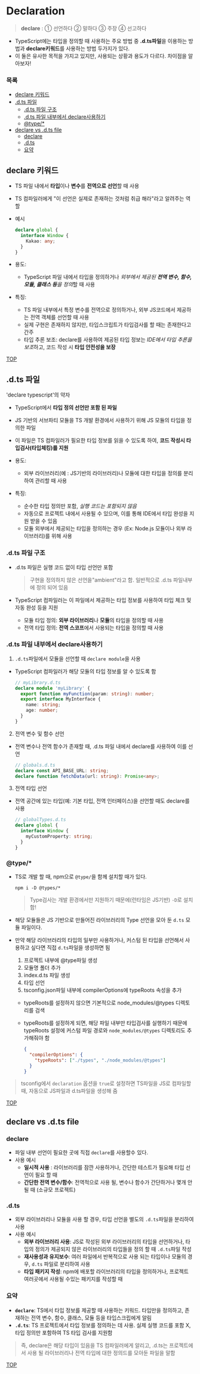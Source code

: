 # Declaration

> **declare** : ① 선언하다 ② 말하다 ③ 주장 ④ 선고하다

- TypeScript에는 타입을 정의할 때 사용하는 주요 방법 중 **.d.ts파일**을 이용하는 방법과 **declare키워드**를 사용하는 방법 두가지가 있다.
- 이 둘은 유사한 목적을 가지고 있지만, 사용되는 상황과 용도가 다르다. 차이점을 알아보자!

### 목록

- [declare 키워드](#declare-키워드)
- [.d.ts 파일](#dts-파일)
  - [.d.ts 파일 구조](#dts-파일-구조)
  - [.d.ts 파일 내부에서 declare사용하기](#dts-파일-내부에서-declare사용하기)
  - [@type/\*](#type)
- [declare vs .d.ts file](#declare-vs-dts-file)
  - [declare](#declare)
  - [.d.ts](#dts)
  - [요약](#요약)

## declare 키워드

- TS 파일 내에서 **타입**이나 **변수**를 **전역으로 선언**할 때 사용
- TS 컴파일러에게 "이 선언은 실제로 존재하는 것처럼 취급 해라"라고 알려주는 역할

- 예시

  ```ts
  declare global {
    interface Window {
      Kakao: any;
    }
  }
  ```

- 용도:
  - TypeScript 파일 내에서 타입을 정의하거나 *외부에서 제공된 **전역 변수, 함수, 모듈, 클래스 등**을 정의*할 때 사용
- 특징:
  - TS 파일 내부에서 특정 변수를 전역으로 정의하거나, 외부 JS코드에서 제공하는 전역 객체를 선언할 때 사용
  - 실제 구현은 존재하지 않지만, 타입스크립트가 타입검사를 할 때는 존재한다고 간주
  - 타입 추론 보조: declare를 사용하여 제공된 타입 정보는 *IDE에서 타입 추론을 보조*하고, 코드 작성 시 **타입 안전성을 보장**

[TOP](#)

## .d.ts 파일

'declare typescript'의 약자

- TypeScript에서 **타입 정의 선언만 포함 된 파일**
- JS 기반의 서브파티 모듈을 TS 개발 환경에서 사용하기 위해 JS 모듈의 타입을 정의한 파일
- 이 파일은 TS 컴파일러가 필요한 타입 정보를 읽을 수 있도록 하여, **코드 작성시 타입검사(타입체킹)를 지원**

- 용도:
  - 외부 라이브러리(예 : JS기반의 라이브러리)나 모듈에 대한 타입을 정의를 분리하여 관리할 때 사용
- 특징:
  - 순수한 타입 정의만 포함, _실행 코드는 포함되지 않음_
  - 자동으로 프로젝트 내에서 사용될 수 있으며, 이를 통해 IDE에서 타입 완성을 지원 받을 수 있음
  - 모듈 외부에서 제공되는 타입을 정의하는 경우 (Ex: Node.js 모듈이나 외부 라이브러리)를 위해 사용

### .d.ts 파일 구조

- .d.ts 파일은 실행 코드 없이 타입 선언만 포함
  > 구현을 정의하지 않은 선언을"ambient"라고 함. 일반적으로 .d.ts 파일내부에 정의 되어 있음
- TypeScript 컴파일러는 이 파일에서 제공하는 타입 정보를 사용하여 타입 체크 및 자동 완성 등을 지원

  - 모듈 타입 정의: **외부 라이브러리**나 **모듈**의 타입을 정의할 때 사용
  - 전역 타입 정의: **전역 스코프**에서 사용되는 타입을 정의할 때 사용

### .d.ts 파일 내부에서 declare사용하기

1. `.d.ts`파일에서 모듈을 선언할 때 `declare module`을 사용

- TypeScript 컴파일러가 해당 모듈의 타입 정보를 알 수 있도록 함

  ```ts
  // myLibrary.d.ts
  declare module 'myLibrary' {
    export function myFunction(param: string): number;
    export interface MyInterface {
      name: string;
      age: number;
    }
  }
  ```

2. 전역 변수 및 함수 선언

- 전역 변수나 전역 함수가 존재할 때, .d.ts 파일 내에서 declare를 사용하여 이를 선언

  ```ts
  // globals.d.ts
  declare const API_BASE_URL: string;
  declare function fetchData(url: string): Promise<any>;
  ```

3. 전역 타입 선언

- 전역 공간에 있는 타입(예: 기본 타입, 전역 인터페이스)을 선언할 때도 declare를 사용

  ```ts
  // globalTypes.d.ts
  declare global {
    interface Window {
      myCustomProperty: string;
    }
  }
  ```

### @type/\*

- TS로 개발 할 때, npm으로 `@type/`을 함께 설치할 때가 있다.

  ```
  npm i -D @types/*
  ```

  > Type검사는 개발 환경에서만 지원하기 때문에(런타임은 JS기반) `-D`로 설치 함!

- 해당 모듈들은 JS 기반으로 만들어진 라이브러리의 Type 선언을 모아 둔 `d.ts` 모듈 파일이다.
- 만약 해당 라이브러리의 타입의 일부만 사용하거나, 커스텀 된 타입을 선언해서 사용하고 싶다면 직접 `d.ts`파일을 생성하면 됨

  1. 프로젝트 내부에 @type파일 생성
  2. 모듈명 폴더 추가
  3. index.d.ts 파일 생성
  4. 타입 선언
  5. tsconfig.json파일 내부에 compilerOptions에 typeRoots 속성을 추가

  - typeRoots를 설정하지 않으면 기본적으로 node_modules/@types 디렉토리를 검색
  - typeRoots를 설정하게 되면, 해당 파일 내부만 타입검사를 실행하기 때문에 typeRoots 설정에 커스텀 파일 경로와 `node_modules/@types` 디렉토리도 추가해줘야 함

    ```json
    {
      "compilerOptions": {
        "typeRoots": ["./types", "./node_modules/@types"]
      }
    }
    ```

> tsconfig에서 `declaration` 옵션을 `true`로 설정하면 TS파일을 JS로 컴파일할 때, 자동으로 JS파일과 d.ts파일을 생성해 줌

[TOP](#)

## declare vs .d.ts file

### declare

- 파일 내부 선언이 필요한 곳에 직접 `declare`를 사용할수 있다.
- 사용 예시
  - **일시적 사용** : 라이브러리를 잠깐 사용하거나, 간단한 테스트가 필요해 타입 선언이 필요 할 때
  - **간단한 전역 변수/함수**: 전역적으로 사용 될, 변수나 함수가 간단하거나 몇개 안될 때 (소규모 프로젝트)

### .d.ts

- 외부 라이브러리나 모듈을 사용 할 경우, 타입 선언을 별도의 `.d.ts`파일을 분리하여 사용
- 사용 예시
  - **외부 라이브러리 사용**: JS로 작성된 외부 라이브러리의 타입을 선언하거나, 타입의 정의가 제공되지 않은 라이브러리의 타입들을 정의 할 때 `.d.ts`파일 작성
  - **재사용성과 유지보수**: 여러 파일에서 반복적으로 사용 되는 타입이나 모듈의 경우, `d.ts` 파일로 분리하여 사용
  - **타입 패키지 작성**: npm에 배포할 라이브러리의 타입을 정의하거나, 프로젝트 여러곳에서 사용될 수있는 패키지를 작성할 때

### 요약

- **`declare`**: TS에서 타입 정보를 제공할 때 사용하는 키워드. 타입만을 정의하고, 존재하는 전역 변수, 함수, 클래스, 모듈 등을 타입스크립에게 알림
- **`.d.ts`**: TS 프로젝트에서 타입 정보를 정의하는 데 사용. 실제 실행 코드를 포함 X, 타입 정의만 포함하여 TS 타입 검사를 지원함

> 즉, declare은 해당 타입이 있음을 TS 컴파일러에게 알리고, .d.ts는 프로젝트에서 사용 될 라이브러리나 전역 타입에 대한 정의드를 모아둔 파일을 말함

[TOP](#)
